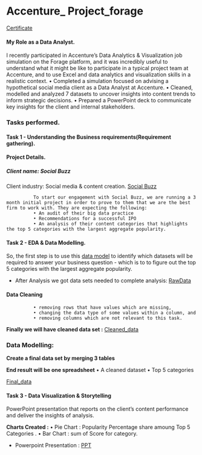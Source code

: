# Accenture_ Project_forage

[Certificate](https://github.com/VINAYDA11061/Accenture_forage/blob/main/certificate.pdf)
#### My Role as a Data Analyst.
I recently participated in Accenture’s Data Analytics & Visualization job simulation on the Forage platform, and it was incredibly useful to understand what it might be like to participate in a typical project team at Accenture, and to use Excel and data analytics and visualization skills in a realistic context.
•	Completed a simulation focused on advising a hypothetical social media client as a Data Analyst at Accenture.
•	Cleaned, modelled and analyzed 7 datasets to uncover insights into content trends to inform strategic decisions.
•	Prepared a PowerPoint deck to communicate key insights for the client and internal stakeholders.

### Tasks performed.

#### Task 1 - Understanding the Business requirements(Requirement gathering).
#### Project Details.
##### Client name: Social Buzz 

Client industry: Social media & content creation.
[Social Buzz](https://github.com/VINAYDA11061/Accenture_forage/blob/main/Client%20Brief.pdf)
               
              To start our engagement with Social Buzz, we are running a 3 month initial project in order to prove to them that we are the best firm to work with. They are expecting the following: 
              • An audit of their big data practice 
              • Recommendations for a successful IPO 
              • An analysis of their content categories that highlights the top 5 categories with the largest aggregate popularity.

#### Task 2 - EDA & Data Modelling.

So, the first step is to use this [data model](https://github.com/VINAYDA11061/Accenture_forage/blob/main/Data%20model.pdf) 
to identify which datasets will be required to answer your business question - which is to to figure out the top 5 categories with the largest aggregate popularity.
 - After Analysis we got data sets needed to complete analysis:
     [RawData]()

#### Data Cleaning
              •	removing rows that have values which are missing,
              •	changing the data type of some values within a column, and
              •	removing columns which are not relevant to this task.
**Finally we will have cleaned data set :**
 [Cleaned_data]()

### Data Modelling:

**Create a final data set by merging 3 tables**

**End result will be one spreadsheet**
                  • A cleaned dataset     • Top 5 categories
 
[Final_data]()

#### Task 3 - Data Visualization & Storytelling
PowerPoint presentation that reports on the client’s content performance and deliver the insights of analysis.

 **Charts Created :**
          • Pie Chart : Popularity Percentage share amoung Top 5 Categories .
          • Bar Chart : sum of Score for category.
  
 - Powerpoint Presentation : [PPT](https://github.com/VINAYDA11061/Accenture_forage/blob/main/presentation.pptx)
